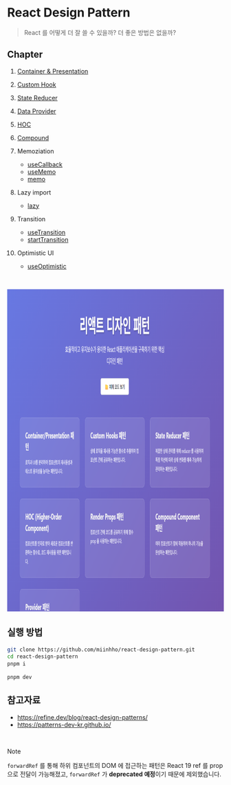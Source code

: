 # React Design Pattern

> React 를 어떻게 더 잘 쓸 수 있을까? 더 좋은 방법은 없을까?  

## Chapter

1. [Container & Presentation](./src/components/container_presentation/README.md)  

2. [Custom Hook](./src/components/custom_hooks/README.md)  

3. [State Reducer](./src/components/state_reducer/README.md)  

4. [Data Provider](./src/components/data_provider/README.md)  

5. [HOC](./src/components/hoc/README.md)

6. [Compound](./src/components/compound/README.md)

7. Memoziation  
    - [useCallback](https://ko.react.dev/reference/react/useCallback)  
    - [useMemo](https://ko.react.dev/reference/react/useMemo)  
    - [memo](https://ko.react.dev/reference/react/memo)  

8. Lazy import
    - [lazy](https://ko.react.dev/reference/react/lazy)  
9. Transition
    - [useTransition](https://ko.react.dev/reference/react/useTransition)
    - [startTransition](https://ko.react.dev/reference/react/startTransition)
10. Optimistic UI
    - [useOptimistic](https://ko.react.dev/reference/react/useOptimistic)

<br>

<img src="https://github.com/miinhho/react-design-pattern/blob/main/public/page.png" width="1000" height="750"></img>

## 실행 방법

 
```bash
git clone https://github.com/miinhho/react-design-pattern.git
cd react-design-pattern
pnpm i
```

```bash
pnpm dev
```

## 참고자료
- https://refine.dev/blog/react-design-patterns/
- https://patterns-dev-kr.github.io/

<br>

> [!Note]
> `forwardRef` 를 통해 하위 컴포넌트의 DOM 에 접근하는 패턴은 React 19 ref 를 prop 으로 전달이 가능해졌고, `forwardRef` 가 **deprecated 예정**이기 때문에 제외했습니다.